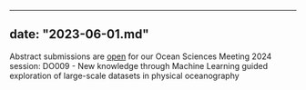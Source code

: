 



---
date: "2023-06-01.md"
---
Abstract submissions are [open](https://agu.confex.com/agu/OSM24/prelim.cgi/Session/196601) for our Ocean Sciences Meeting 2024 session: DO009 - New knowledge through Machine Learning guided exploration of large-scale datasets in physical oceanography

